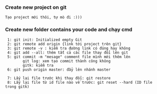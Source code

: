 ### Create new project on git
```
Tạo project mới thôi, tự mò đi :)))
```
### Create new folder contains your code and chạy cmd
```
 1: git init: Initialized empty Git
 2: git remote add origin {link tới project trên git}
 3: git remote -v : kiểm tra đường link có đúng hay không
 4: git add --all: thêm tất cả các file thay đổi lên git
 5: git commit -m "mesage" comment file mình mới thêm lên
        git log: xem tạo commit thành công không
        gitk: kiểm tra
 6: git push origin master: đẩy lên nhánh master

 7: Lấy lại file trước khi thay đổi: git restore 
 8: Lấy lại file từ id file nào về trước: git reset --hard (ID file trong gitk)

```